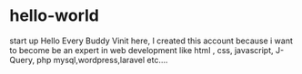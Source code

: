 # hello-world
start up
Hello Every Buddy
Vinit here, I created this account because i want to become be an expert in web development like html , css, javascript, J-Query, php mysql,wordpress,laravel etc....
